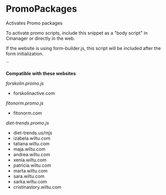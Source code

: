 # PromoPackages
Activates Promo packages


To activate promo scripts, include this snippet as a "body script" in Cmanager or directly in the web.

If the website is using form-builder.js, this script will be included after the form initialization.

`<script type="text/javascript">

    document.addEventListener("DOMContentLoaded", function(event) {

        (function(){

          var dir = document.querySelector('script[src$="form-builder.js"]');

          if(dir !== null){

              var scriptEle = document.createElement("script");

              scriptEle.src = "forskolin.promo.js" + "?v=" + new Date().getTime();

              dir.appendChild(scriptEle);

          }

        }());

    });
    
</script>`

**Compatible with these websites**

*forskolin.promo.js*

- forskolinactive.com


*fitonorm.promo.js*

- fitonorm.com


*diet-trends.promo.js*

- diet-trends.us/mjs
- izabela.wiltu.com
- tatiana.wiltu.com
- maja.wiltu.com
- andrea.wiltu.com
- xenia.wiltu.com
- patricia.wiltu.com
- marta.wiltu.com
- sara.wiltu.com
- sarka.wiltu.com
- cristinastory.wiltu.com
